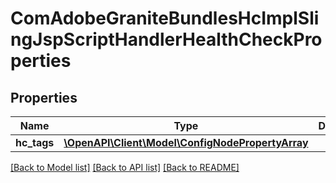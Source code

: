 # ComAdobeGraniteBundlesHcImplSlingJspScriptHandlerHealthCheckProperties

## Properties
Name | Type | Description | Notes
------------ | ------------- | ------------- | -------------
**hc_tags** | [**\OpenAPI\Client\Model\ConfigNodePropertyArray**](ConfigNodePropertyArray.md) |  | [optional] 

[[Back to Model list]](../README.md#documentation-for-models) [[Back to API list]](../README.md#documentation-for-api-endpoints) [[Back to README]](../README.md)


